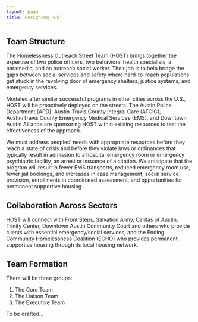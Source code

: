 ```yaml
---
layout: page
title: Designing HOST
---
```


## Team Structure

The Homelessness Outreach Street Team (HOST) brings together the expertise of two police officers, two behavioral health specialists, a paramedic, and an outreach social worker.  Their job is to help bridge the gaps between social services and safety where hard-to-reach populations get stuck in the revolving door of emergency shelters, justice systems, and emergency services.

Modeled after similar successful programs in other cities across the U.S., HOST will be proactively deployed on the streets. The Austin Police Department (APD), Austin-Travis County Integral Care (ATCIC), Austin/Travis County Emergency Medical Services (EMS), and Downtown Austin Alliance are sponsoring HOST within existing resources to test the effectiveness of the approach.

We must address peoples’ needs with appropriate resources before they reach a state of crisis and before they violate laws or ordinances that typically result in admission to a hospital emergency room or emergency psychiatric facility, an arrest or issuance of a citation.  We anticipate that the program will result in fewer EMS transports, reduced emergency room use, fewer jail bookings, and increases in case management, social service provision, enrollments in coordinated assessment, and opportunities for permanent supportive housing.

## Collaboration Across Sectors

HOST will connect with Front Steps, Salvation Army, Caritas of Austin, Trinity Center, Downtown Austin Community Court and others who provide clients with essential emergency/social services, and the Ending Community Homelessness Coalition (ECHO) who provides permanent supportive housing through its local housing network.

## Team Formation

There will be three groups:
1. The Core Team
2. The Liaison Team
3. The Executive Team

To be drafted...

